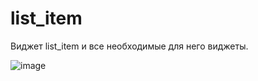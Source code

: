 # list_item
Виджет list_item и все необходимые для него виджеты.<br>

![image](https://github.com/user-attachments/assets/a40393e8-315b-48f5-9ce6-44ec1d3d9125)
